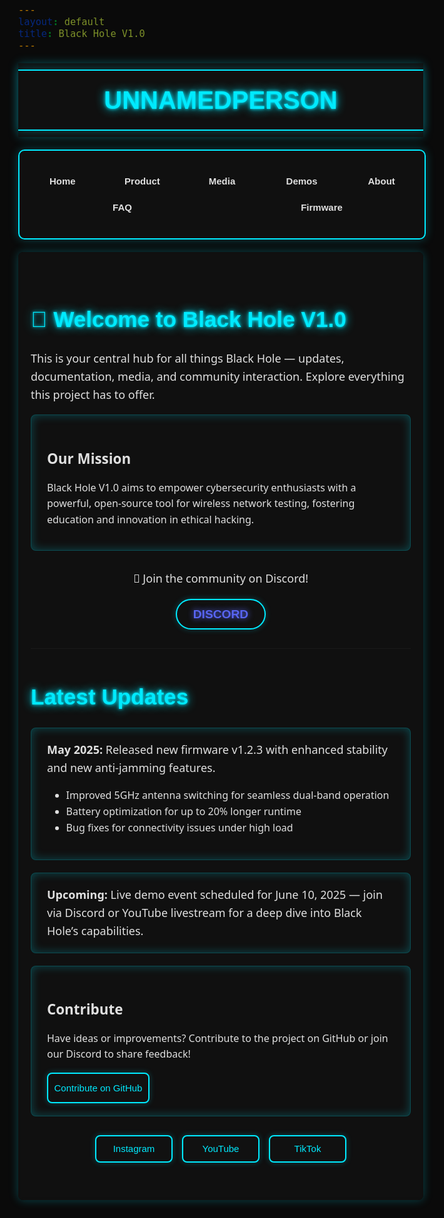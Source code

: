 ```yaml
---
layout: default
title: Black Hole V1.0
---
```


<style>
  body {
    background-color: #0a0a0a;
    color: #e0e0e0;
    font-family: 'Segoe UI', Tahoma, Geneva, Verdana, sans-serif;
    font-size: 18px;
    line-height: 1.6;
    overflow-x: hidden;
    margin: 0;
    position: relative;
  }

  .stars, .twinkling, .clouds {
    position: fixed;
    top: 0;
    left: 0;
    right: 0;
    bottom: 0;
    width: 100%;
    height: 100%;
    display: block;
    z-index: -1;
  }

  .stars {
    background: #0a0a0a url(https://raw.githubusercontent.com/SelfMadeSystem/uiverse-contributions/main/quiet-snail-9/stars.png) repeat top center;
  }

  .twinkling {
    background: transparent url(https://raw.githubusercontent.com/SelfMadeSystem/uiverse-contributions/main/quiet-snail-9/twinkling.png) repeat top center;
    animation: move-twink-back 200s linear infinite;
  }

  .clouds {
    background: transparent url(https://raw.githubusercontent.com/SelfMadeSystem/uiverse-contributions/main/quiet-snail-9/clouds.png) repeat top center;
    animation: move-clouds-back 200s linear infinite;
    opacity: 0.5;
  }

  @keyframes move-twink-back {
    from { background-position: 0 0; }
    to { background-position: -10000px 5000px; }
  }

  @keyframes move-clouds-back {
    from { background-position: 0 0; }
    to { background-position: 10000px 0; }
  }

  @media (max-width: 600px) {
    @keyframes move-twink-back {
      from { background-position: 0 0; }
      to { background-position: -5000px 2500px; }
    }

    @keyframes move-clouds-back {
      from { background-position: 0 0; }
      to { background-position: 5000px 0; }
    }
  }

  .wrapper {
    width: 100%;
    background: rgba(17, 17, 17, 0.9);
    padding: 10px 0;
    position: sticky;
    top: 0;
    z-index: 1000;
    box-shadow: 0 0 15px #00eaff44;
    margin: 0;
    backdrop-filter: blur(2px);
  }

  .text {
    display: flex;
    justify-content: center;
    align-items: center;
    border: 2px solid #00eaff;
    border-left: none;
    border-right: none;
    padding: 5px 0;
    box-shadow: 0 0 15px #00eaff44;
    margin: 0;
  }

  .name {
    font-family: 'Orbitron', sans-serif;
    font-size: 2.5rem;
    color: #00eaff;
    text-shadow: 0 0 5px #00eaff, 0 0 15px #00eaff;
    font-weight: 700;
    text-align: center;
    margin: 0;
    padding: 10px 0;
  }

  .nav-wrapper {
    display: flex;
    flex-direction: column;
    align-items: center;
    padding: 10px 0;
    user-select: none;
    max-width: 100%;
    box-sizing: border-box;
  }

  .card.nav-card {
    width: 100%;
    max-width: 900px;
    background: rgba(17, 17, 17, 0.9);
    border: 2px solid #00eaff;
    border-radius: 10px;
    padding: 15px 0;
    display: flex;
    flex-direction: column;
    gap: 10px;
    box-shadow: 0 0 15px #00eaff44;
    margin: 10px auto;
    backdrop-filter: blur(2px);
  }

  .card.nav-card .list {
    list-style-type: none;
    display: flex;
    flex-direction: row;
    flex-wrap: wrap;
    gap: 10px;
    padding: 0 10px;
  }

  .card.nav-card .list .element {
    display: flex;
    align-items: center;
    justify-content: center;
    color: #e0e0e0;
    transition: all 0.3s ease-out;
    padding: 4px 7px;
    border-radius: 6px;
    cursor: pointer;
    flex: 1;
    min-width: 100px;
    text-align: center;
  }

  .card.nav-card .list .element .label {
    font-weight: 600;
    font-family: 'Orbitron', sans-serif;
    font-size: 0.938rem;
  }

  .card.nav-card .list .element:hover {
    background-color: rgba(0, 234, 255, 0.2);
    color: #00eaff;
    transform: translate(1px, -1px);
    box-shadow: 0 0 10px #00eaff44;
  }

  .card.nav-card .list .element:active {
    transform: scale(0.95);
  }

  .card.product-card {
    width: 100%;
    max-width: 300px;
    background: rgba(17, 17, 17, 0.9);
    border: 2px solid #00eaff;
    border-radius: 12px;
    overflow: hidden;
    box-shadow: 0 0 15px #00eaff44;
    transition: transform 0.3s ease, box-shadow 0.3s ease;
    margin: 0 auto;
    text-decoration: none;
    color: inherit;
    backdrop-filter: blur(2px);
  }

  .product-card:hover {
    transform: scale(1.05);
    box-shadow: 0 0 25px #00eaff88;
  }

  .product-card__img {
    width: 100%;
    height: 200px;
    object-fit: cover;
    border-bottom: 2px solid #00eaff;
    border-radius: 8px 8px 0 0;
  }

  .product-card__content {
    padding: 15px;
    text-align: center;
  }

  .product-card__content h3 {
    font-family: 'Orbitron', sans-serif;
    font-size: 1.4rem;
    color: #00eaff;
    text-shadow: 0 0 5px #00eaff;
    margin: 0 0 10px;
  }

  .product-card__content p {
    font-size: 1rem;
    color: #e0e0e0;
    margin: 0;
  }

  .product-info {
    width: 100%;
    max-width: 600px;
    background: rgba(17, 17, 17, 0.9);
    border: 2px solid #00eaff;
    border-radius: 8px;
    padding: 15px;
    max-height: 400px;
    overflow-y: auto;
    box-shadow: 0 0 15px #00eaff44;
    margin: 0 auto 20px;
    backdrop-filter: blur(2px);
  }

  .product-info h4 {
    font-family: 'Orbitron', sans-serif;
    font-size: 1.4rem;
    color: #00eaff;
    text-shadow: 0 0 5px #00eaff;
    margin: 0 0 10px;
  }

  .product-info ul {
    list-style: none;
    padding: 0;
    margin: 0 0 20px;
  }

  .product-info li {
    font-size: 0.938rem;
    color: #22ff00;
    margin-bottom: 8px;
  }

  .product-info li span.key {
    color: #e0e0e0;
    font-weight: 600;
  }

  .product-info::-webkit-scrollbar {
    width: 8px;
  }

  .product-info::-webkit-scrollbar-track {
    background: #111;
  }

  .product-info::-webkit-scrollbar-thumb {
    background: #00eaff;
    border-radius: 4px;
  }

  .social-media-button {
    --c1: #00eaff;
    --c2: #22ff00;
    width: 120px;
    height: 40px;
    background: #111;
    border: 2px solid var(--c1);
    border-radius: 8px;
    color: var(--c1);
    font-family: 'Orbitron', sans-serif;
    font-size: 0.938rem;
    font-weight: 500;
    text-align: center;
    line-height: 40px;
    position: relative;
    overflow: hidden;
    text-decoration: none;
    display: inline-block;
    box-shadow: 0 0 10px #00eaff44;
    transition: all 0.3s ease;
  }

  .social-media-button:hover {
    transform: scale(1.05);
    background: var(--c2);
    color: #111;
    box-shadow: 0 0 15px #00eaff88;
  }

  .social-media-button:active {
    transform: scale(0.95);
  }

  .social-media-buttons {
    display: flex;
    justify-content: center;
    gap: 15px;
    flex-wrap: wrap;
    margin: 30px 0;
  }

  .github-button {
    --background: #111;
    --border: #00eaff;
    --color: #00eaff;
    --hover-background: rgba(0, 234, 255, 0.2);
    --hover-color: #e0e0e0;
    width: 160px;
    height: 45px;
    background: var(--background);
    border: 2px solid var(--border);
    border-radius: 8px;
    color: var(--color);
    font-family: 'Orbitron', sans-serif;
    font-size: 0.938rem;
    font-weight: 500;
    text-align: center;
    line-height: 45px;
    position: relative;
    overflow: hidden;
    text-decoration: none;
    display: inline-block;
    box-shadow: 0 0 10px #00eaff44;
    transition: all 0.3s ease;
  }

  .github-button:hover {
    background: var(--hover-background);
    color: var(--hover-color);
    box-shadow: 0 0 15px #00eaff88;
  }

  .github-button:active {
    transform: scale(0.95);
  }

  .new-discord-button {
    --color: #00eaff;
    --hover: #00eaff;
    width: 140px;
    height: 45px;
    background: #111;
    border: 2px solid var(--color);
    border-radius: 100px;
    color: var(--color);
    font-family: 'Orbitron', sans-serif;
    font-size: 0.938rem;
    font-weight: 500;
    text-align: center;
    line-height: 45px;
    position: relative;
    overflow: hidden;
    text-decoration: none;
    display: inline-block;
    box-shadow: 0 0 10px #00eaff44;
    transition: all 0.3s ease;
  }

  .new-discord-button:hover {
    background: rgba(0, 234, 255, 0.2);
    color: var(--hover);
    box-shadow: 0 0 15px #00eaff88;
  }

  .new-discord-button:active {
    transform: scale(0.95);
  }

  .new-discord-button span {
    position: relative;
    z-index: 2;
  }

  .new-discord-button::before {
    content: '';
    position: absolute;
    top: 0;
    left: -100%;
    width: 100%;
    height: 100%;
    background: linear-gradient(90deg, transparent, var(--hover), transparent);
    transition: 0.5s;
    z-index: 1;
  }

  .new-discord-button:hover::before {
    left: 100%;
  }

  .flasher-card {
    width: 100%;
    max-width: 600px;
    background: rgba(17, 17, 17, 0.9);
    border: 2px solid #00eaff;
    border-radius: 8px;
    padding: 15px;
    box-shadow: 0 0 15px #00eaff44;
    margin: 0 auto 20px;
    text-align: center;
    backdrop-filter: blur(2px);
  }

  .flasher-button {
    width: 160px;
    height: 45px;
    background: #111;
    border: 2px solid #00eaff;
    border-radius: 8px;
    color: #00eaff;
    font-family: 'Orbitron', sans-serif;
    font-size: 0.938rem;
    font-weight: 500;
    cursor: pointer;
    margin: 10px;
    box-shadow: 0 0 10px #00eaff44;
    transition: all 0.3s ease;
  }

  .flasher-button:hover {
    background: rgba(0, 234, 255, 0.2);
    box-shadow: 0 0 15px #00eaff88;
  }

  .flasher-button:active {
    transform: scale(0.95);
  }

  .flasher-button:disabled {
    opacity: 0.5;
    cursor: not-allowed;
    border-color: #e0e0e0;
    color: #e0e0e0;
  }

  .progress-bar {
    width: 80%;
    height: 10px;
    background: #111;
    border: 1px solid #00eaff;
    border-radius: 5px;
    margin: 15px auto;
    overflow: hidden;
  }

  .progress-fill {
    width: 0%;
    height: 100%;
    background: #22ff00;
    transition: width 0.3s ease;
  }

  #flasher-status {
    font-size: 1rem;
    color: #e0e0e0;
    margin: 10px 0;
  }

  .section {
    display: none;
    padding: 30px 20px;
    max-width: 900px;
    margin: 0 auto 40px auto;
    background: rgba(17, 17, 17, 0.9);
    border-radius: 8px;
    box-shadow: 0 0 15px #00eaff44;
    backdrop-filter: blur(2px);
  }

  .section.active {
    display: block;
  }

  .glow-title {
    color: #00eaff;
    text-shadow: 0 0 5px #00eaff, 0 0 15px #00eaff;
    font-size: 2.2rem;
    margin-bottom: 20px;
    font-family: 'Orbitron', sans-serif;
  }

  .glow-block {
    border: 1px solid #00eaff44;
    padding: 20px 25px;
    margin-bottom: 20px;
    background: rgba(17, 17, 17, 0.9);
    box-shadow: 0 0 15px #00eaff44 inset;
    border-radius: 8px;
    backdrop-filter: blur(2px);
  }

  .glow-block h3 {
    font-size: 1.4rem;
    margin-bottom: 15px;
    color: #e0e0e0;
  }

  .glow-block p, .glow-block li {
    font-size: 1rem;
  }

  .discord-join {
    text-align: center;
    margin: 30px 0;
  }

  .discord-join a {
    color: #5865F2;
    font-weight: bold;
    text-shadow: 0 0 10px #5865F2;
    text-decoration: none;
    font-size: 1.2rem;
    transition: color 0.3s ease;
  }

  .discord-join a:hover {
    color: #a3b6ff;
  }

  #faq-search {
    width: 100%;
    padding: 10px;
    margin-bottom: 20px;
    border: 1px solid #00eaff;
    background: #111;
    color: #e0e0e0;
    border-radius: 8px;
    transition: box-shadow 0.3s ease;
  }

  #faq-search:focus {
    outline: none;
    box-shadow: 0 0 10px #00eaff;
  }

  details {
    margin-bottom: 0.75rem;
    border: 1px solid #00eaff44;
    border-radius: 8px;
    padding: 0.5rem 1rem;
    background: rgba(17, 17, 17, 0.9);
    box-shadow: 0 0 10px #00eaff44;
    backdrop-filter: blur(2px);
  }

  summary {
    font-weight: 600;
    cursor: pointer;
    outline: none;
    color: #e0e0e0;
    font-size: 1rem;
  }

  summary::-webkit-details-marker {
    display: none;
  }

  summary::before {
    content: "▶";
    display: inline-block;
    margin-right: 8px;
    transform: rotate(0deg);
    transition: transform 0.2s ease-in-out;
  }

  details[open] summary::before {
    transform: rotate(90deg);
  }

  table {
    width: 100%;
    border-collapse: collapse;
  }

  table th, table td {
    padding: 10px;
    background: rgba(17, 17, 17, 0.9);
    border-bottom: 1px solid #00eaff44;
  }

  table tr:nth-child(even) td {
    background: rgba(21, 21, 21, 0.9);
  }

  table th {
    text-align: left;
    border-bottom: 1px solid #00eaff;
    color: #00eaff;
  }

  ul.border-l-4 li {
    position: relative;
    transition: transform 0.3s ease;
  }

  ul.border-l-4 li:hover {
    transform: translateX(5px);
  }

  .product-image {
    display: block;
    max-width: 100%;
    height: auto;
    margin: 0 auto 20px;
    border: 2px solid #00eaff;
    border-radius: 8px;
    box-shadow: 0 0 15px #00eaff44;
    transition: transform 0.3s ease, box-shadow 0.3s ease;
  }

  .product-image:hover {
    transform: scale(1.05);
    box-shadow: 0 0 25px #00eaff88;
  }

  @media (max-width: 600px) {
    .section {
      padding: 20px 10px;
      margin: 0 10px 30px 10px;
    }

    .glow-title {
      font-size: 1.8rem;
    }

    .glow-block h3 {
      font-size: 1.2rem;
    }

    .glow-block p, .glow-block li {
      font-size: 0.938rem;
    }

    .wrapper {
      padding: 5px 0;
    }

    .name {
      font-size: 2rem;
    }

    .card.nav-card {
      padding: 10px 5px;
    }

    .card.nav-card .list {
      flex-direction: column;
      padding: 0 5px;
    }

    .card.nav-card .list .element {
      padding: 4px 5px;
    }

    .card.nav-card .list .element .label {
      font-size: 0.875rem;
    }

    .card.product-card {
      max-width: 250px;
    }

    .product-card__img {
      height: 150px;
    }

    .product-card__content h3 {
      font-size: 1.2rem;
    }

    .product-card__content p {
      font-size: 0.875rem;
    }

    .product-info {
      max-height: 300px;
      padding: 10px;
    }

    .product-info h4 {
      font-size: 1.2rem;
    }

    .product-info li {
      font-size: 0.875rem;
    }

    .social-media-button {
      width: 100px;
      font-size: 0.875rem;
      height: 35px;
      line-height: 35px;
    }

    .github-button {
      width: 140px;
      font-size: 0.875rem;
      height: 40px;
      line-height: 40px;
    }

    .new-discord-button {
      width: 120px;
      font-size: 0.875rem;
      height: 40px;
      line-height: 40px;
    }

    .flasher-card {
      padding: 10px;
    }

    .flasher-button {
      width: 140px;
      font-size: 0.875rem;
      height: 40px;
    }

    .progress-bar {
      width: 90%;
    }

    #flasher-status {
      font-size: 0.875rem;
    }

    .discord-join a {
      font-size: 1rem;
    }

    .product-image {
      max-width: 80%;
    }
  }
</style>

<script>
  function showSection(id) {
    const sections = document.querySelectorAll('.section');
    sections.forEach(section => {
      section.classList.remove('active');
    });
    document.getElementById(id).classList.add('active');
  }

  // FAQ Search functionality
  const searchInput = document.getElementById('faq-search');
  const faqItems = document.querySelectorAll('#faq details');

  if (searchInput) {
    searchInput.addEventListener('input', () => {
      const query = searchInput.value.toLowerCase();
      faqItems.forEach(item => {
        const text = item.textContent.toLowerCase();
        item.style.display = text.includes(query) ? 'block' : 'none';
      });
    });
  }

  // Web Flasher functionality
  const connectButton = document.querySelector('.flasher-button.connect');
  const flashButton = document.querySelector('.flasher-button.flash');
  const progressFill = document.querySelector('.progress-fill');
  const statusText = document.getElementById('flasher-status');

  if (connectButton && flashButton) {
    connectButton.addEventListener('click', async () => {
      if (!navigator.serial) {
        statusText.textContent = 'Web Serial API not supported. Use Chrome or Edge.';
        return;
      }

      try {
        const port = await navigator.serial.requestPort();
        await port.open({ baudRate: 115200 });
        statusText.textContent = 'Device connected. Enter Download Mode (connect LOG_TX to GND, EN to GND then 3V3, disconnect LOG_TX) and click Flash Firmware.';
        flashButton.disabled = false;
        connectButton.disabled = true;
        flashButton.port = port; // Store port for flashing
      } catch (error) {
        statusText.textContent = `Error connecting: ${error.message}`;
      }
    });

    flashButton.addEventListener('click', async () => {
      const port = flashButton.port;
      if (!port) {
        statusText.textContent = 'No device connected.';
        return;
      }

      statusText.textContent = 'Flashing firmware...';
      flashButton.disabled = true;
      progressFill.style.width = '0%';

      try {
        // Simulate fetching firmware binary
        const firmwareUrl = 'https://github.com/unnamedperson488/BlackHoleV1.0/releases/download/v1.2.3/firmware-v1.2.3.bin';
        const response = await fetch(firmwareUrl);
        if (!response.ok) throw new Error('Failed to fetch firmware.');

        const firmware = await response.arrayBuffer();
        const writer = port.writable.getWriter();

        // Simulate flashing process
        let progress = 0;
        const totalSize = firmware.byteLength;
        const chunkSize = 1024;

        for (let offset = 0; offset < totalSize; offset += chunkSize) {
          const chunk = firmware.slice(offset, offset + chunkSize);
          await writer.write(new Uint8Array(chunk));
          progress = Math.min((offset + chunkSize) / totalSize * 100, 100);
          progressFill.style.width = `${progress}%`;
          statusText.textContent = `Flashing... ${Math.round(progress)}%`;
          await new Promise(resolve => setTimeout(resolve, 50)); // Simulate delay
        }

        await writer.close();
        statusText.textContent = 'Firmware flashed successfully! Reset your device.';
        progressFill.style.width = '100%';
        await port.close();
        connectButton.disabled = false;
      } catch (error) {
        statusText.textContent = `Error flashing: ${error.message}`;
        progressFill.style.width = '0%';
        flashButton.disabled = false;
      }
    });
  }
</script>

<div class="stars"></div>
<div class="twinkling"></div>
<div class="clouds"></div>

<!-- Header and Navigation -->
<div class="wrapper">
  <div class="text">
    <h1 class="name">UNNAMEDPERSON</h1>
  </div>
</div>
<div class="nav-wrapper">
  <div class="card nav-card">
    <ul class="list">
      <li class="element" onclick="event.preventDefault(); showSection('home');">
        <span class="label">Home</span>
      </li>
      <li class="element" onclick="event.preventDefault(); showSection('product');">
        <span class="label">Product</span>
      </li>
      <li class="element" onclick="event.preventDefault(); showSection('media');">
        <span class="label">Media</span>
      </li>
      <li class="element" onclick="event.preventDefault(); showSection('demos');">
        <span class="label">Demos</span>
      </li>
      <li class="element" onclick="event.preventDefault(); showSection('about');">
        <span class="label">About</span>
      </li>
      <li class="element" onclick="event.preventDefault(); showSection('faq');">
        <span class="label">FAQ</span>
      </li>
      <li class="element" onclick="event.preventDefault(); showSection('firmware');">
        <span class="label">Firmware</span>
      </li>
    </ul>
  </div>
</div>

<!-- HOME -->
<div id="home" class="section active">
  <h1 class="glow-title">🌌 Welcome to Black Hole V1.0</h1>
  <p>This is your central hub for all things Black Hole — updates, documentation, media, and community interaction. Explore everything this project has to offer.</p>
  <div class="glow-block">
    <h3>Our Mission</h3>
    <p>Black Hole V1.0 aims to empower cybersecurity enthusiasts with a powerful, open-source tool for wireless network testing, fostering education and innovation in ethical hacking.</p>
  </div>
  <div class="discord-join">
    <p>💬 Join the community on Discord!</p>
    <a href="https://discord.gg/PdpuDvVD" class="new-discord-button"><span>DISCORD</span></a>
  </div>
  <hr>
  <h2 class="glow-title">Latest Updates</h2>
  <div class="glow-block">
    <strong>May 2025:</strong> Released new firmware v1.2.3 with enhanced stability and new anti-jamming features.
    <ul>
      <li>Improved 5GHz antenna switching for seamless dual-band operation</li>
      <li>Battery optimization for up to 20% longer runtime</li>
      <li>Bug fixes for connectivity issues under high load</li>
    </ul>
  </div>
  <div class="glow-block">
    <strong>Upcoming:</strong> Live demo event scheduled for June 10, 2025 — join via Discord or YouTube livestream for a deep dive into Black Hole’s capabilities.
  </div>
  <div class="glow-block">
    <h3>Contribute</h3>
    <p>Have ideas or improvements? Contribute to the project on GitHub or join our Discord to share feedback!</p>
    <a href="https://github.com/unnamedperson488/BlackHoleV1.0" target="_blank" class="github-button">Contribute on GitHub</a>
  </div>
  <div class="social-media-buttons">
    <a class="social-media-button" href="https://instagram.com/unnamedperson488" target="_blank">Instagram</a>
    <a class="social-media-button" href="https://youtube.com/@unnamedperson488" target="_blank">YouTube</a>
    <a class="social-media-button" href="https://tiktok.com/@unnamedperson488" target="_blank">TikTok</a>
  </div>
</div>

<!-- PRODUCT -->
<div id="product" class="section">
  <h2 class="glow-title">📦 Product</h2>
  <div class="glow-block">
    <a onclick="event.preventDefault(); showSection('blackHole')" class="product-card">
      <img src="blackhole-placeholder.jpg" alt="Black Hole V1.0 Device" class="product-card__img">
      <div class="product-card__content">
        <h3>Black Hole V1.0</h3>
        <p>$140</p>
      </div>
    </a>
  </div>
</div>

<!-- BLACK HOLE DETAILS -->
<div id="blackHole" class="section">
  <h2 class="glow-title">📦 Black Hole V1.0</h2>
  <div class="glow-block">
    <h3>Product Overview</h3>
    <img src="blackhole-main.jpg" alt="Black Hole V1.0 Main View" class="product-image">
    <p><strong>Black Hole V1.0 - $140</strong></p>
    <div class="product-info">
      <h4>Key Features</h4>
      <ul>
        <li>Dual-band operation: 2.4GHz and 5GHz via RTL8720DN for versatile network testing</li>
        <li>Separate antennas with SMA connectors for maximum signal strength and range</li>
        <li>4-layer black PCB with high-quality components for durability</li>
        <li>Custom open-source firmware with anti-jamming and launch control capabilities</li>
        <li>Boot and Reset buttons designed for easy hardware control</li>
        <li>Compact and rugged design, ideal for wardriving, pentesting, and field research</li>
        <li>Community-driven updates and support via Discord and GitHub</li>
      </ul>
      <h4>Technical Specifications</h4>
      <ul>
        <li><span class="key">Microcontroller:</span> RTL8720DN (dual-core ARM Cortex-M4F and Cortex-M0)</li>
        <li><span class="key">Connectivity:</span> WiFi 802.11 a/b/g/n (2.4GHz and 5GHz), Bluetooth 5.0</li>
        <li><span class="key">Antennas:</span> 2 x SMA connectors (external antennas for 2.4GHz & 5GHz)</li>
        <li><span class="key">Buttons:</span> Boot (power) button, Reset button</li>
        <li><span class="key">PCB:</span> 4-layer black matte, custom silkscreen 'ENGINEERED BY unnamedperson'</li>
        <li><span class="key">Power:</span> LiPo battery charging onboard</li>
        <li><span class="key">Dimensions:</span> Approx. 75mm x 50mm x 15mm</li>
      </ul>
      <h4>What's in the Box?</h4>
      <ul>
        <li>Black Hole V1.0 device</li>
        <li>Two SMA antennas (2.4GHz and 5GHz)</li>
        <li>USB-C charging cable</li>
        <li>User manual & quick start guide</li>
        <li>Access to exclusive Discord support community</li>
      </ul>
    </div>
    <p>A powerful tool for wireless security testing, designed by unnamedperson488.</p>
    <a href="https://discord.gg/PdpuDvVD" class="new-discord-button"><span>DISCORD</span></a>
  </div>
</div>

<!-- MEDIA -->
<div id="media" class="section">
  <h2 class="glow-title">📸 Media</h2>
  <div class="glow-block">
    <h3>Photos & Videos</h3>
    <p>Check out photos and videos showcasing Black Hole V1.0 in action, including hardware demos and testing scenarios.</p>
    <ul>
      <li><a href="https://youtube.com/@unnamedperson488" target="_blank">Watch demos on YouTube</a></li>
      <li><a href="https://instagram.com/unnamedperson488" target="_blank">View photos on Instagram</a></li>
      <li><a href="https://tiktok.com/@unnamedperson488" target="_blank">See short clips on TikTok</a></li>
    </ul>
  </div>
  <div class="glow-block">
    <h3>Community Showcase</h3>
    <p>Coming soon: User-submitted projects, tutorials, and custom firmware demos. Share your work on Discord!</p>
    <a href="https://discord.gg/PdpuDvVD" class="new-discord-button"><span>DISCORD</span></a>
  </div>
  <div class="glow-block">
    <h3>Follow Us</h3>
    <div class="social-media-buttons">
      <a class="social-media-button" href="https://instagram.com/unnamedperson488" target="_blank">Instagram</a>
      <a class="social-media-button" href="https://youtube.com/@unnamedperson488" target="_blank">YouTube</a>
      <a class="social-media-button" href="https://tiktok.com/@unnamedperson488" target="_blank">TikTok</a>
    </div>
  </div>
</div>

<!-- DEMOS -->
<div id="demos" class="section">
  <h2 class="glow-title">⚙️ Demos</h2>
  <p>Try out live demos or explore interactive examples of Black Hole V1.0 features. Stay tuned for our June 2025 demo event!</p>
  <div class="glow-block">
    <h3>Live Demo</h3>
    <p>Live demo coming soon. Join our Discord for updates on the June 10, 2025, livestream event!</p>
    <a href="https://discord.gg/PdpuDvVD" class="new-discord-button"><span>DISCORD</span></a>
  </div>
  <div class="glow-block">
    <h3>Interactive Simulator</h3>
    <p>Simulator coming soon. Check back for updates or suggest features on GitHub!</p>
    <a href="https://discord.gg/PdpuDvVD" class="new-discord-button"><span>DISCORD</span></a>
  </div>
  <div class="glow-block">
    <h3>Code Examples</h3>
    <p>Explore example scripts and APIs for custom integrations with Black Hole V1.0.</p>
    <a href="https://github.com/unnamedperson488/BlackHoleV1.0-examples" target="_blank" class="github-button">View Code on GitHub</a>
  </div>
  <div class="glow-block">
    <h3>Request a Feature</h3>
    <p>Have an idea for a demo or feature? Submit it to our GitHub issues page!</p>
    <a href="https://github.com/unnamedperson488/BlackHoleV1.0/issues" target="_blank" class="github-button">Submit a Feature Request</a>
  </div>
</div>

<!-- FIRMWARE -->
<div id="firmware" class="section">
  <h2 class="glow-title">📱 Firmware Updates</h2>
  <div class="glow-block">
    <h3>Update Firmware</h3>
    <p>Update your Black Hole V1.0 to the latest firmware (v1.2.3) directly from your browser. Use Chrome or Edge, connect your device via USB, and follow these steps:</p>
    <ol>
      <li>Connect your Black Hole V1.0 to your computer via USB-C. If the onboard USB doesn’t work, use an external USB-to-UART adapter connected to D0 (LOG_RX) and D1 (LOG_TX).</li>
      <li>Click "Connect Device" to select your device’s serial port.</li>
      <li>Enter Download Mode: connect LOG_TX (PA7) to GND, pull EN to GND then to 3V3, then disconnect LOG_TX.</li>
      <li>Click "Flash Firmware" to install the firmware.</li>
      <li>Reset your device after flashing is complete.</li>
    </ol>
    <div class="flasher-card">
      <button class="flasher-button connect">Connect Device</button>
      <button class="flasher-button flash" disabled>Flash Firmware</button>
      <div class="progress-bar">
        <div class="progress-fill"></div>
      </div>
      <p id="flasher-status">Connect your device to begin.</p>
    </div>
    <p><strong>Note:</strong> If you have default B&T firmware, you may need to erase flash first. Follow troubleshooting guides on our Discord or GitHub.</p>
  </div>
  <div class="glow-block">
    <h3>Firmware Features</h3>
    <ul>
      <li>Web-based UI for easy configuration and control</li>
      <li>Over-the-air (OTA) updates for seamless upgrades</li>
      <li>Anti-jamming and packet injection support for robust testing</li>
      <li>Compatible with Arduino IDE for custom development</li>
      <li>Enhanced security features to prevent unauthorized access</li>
      <li>Customizable settings for tailored network testing scenarios</li>
    </ul>
  </div>
</div>

<!-- ABOUT -->
<div id="about" class="section">
  <h2 class="glow-title">🔭 About Black Hole V1.0</h2>
  <div class="glow-block">
    <p>
      Black Hole V1.0 is a cutting-edge dual-band deauther device engineered for maximum performance in wireless network testing and security research. 
      Designed by <strong>unnamedperson488</strong>, it features advanced antenna switching, anti-jamming capabilities, and an intuitive interface.
    </p>
    <p>
      The project is open-source and community-driven, aiming to empower cybersecurity enthusiasts and professionals to explore and improve wireless security. From initial prototyping to public release, the design process emphasizes reliability, accessibility, and collaboration.
    </p>
  </div>
  <div class="glow-block">
    <h3>Project Goals</h3>
    <ul>
      <li>Deliver a reliable and efficient dual-band deauther device for ethical hacking.</li>
      <li>Provide extensive documentation, tutorials, and support for users of all skill levels.</li>
      <li>Encourage community collaboration through GitHub contributions and Discord discussions.</li>
      <li>Foster innovation in wireless security research with open-source tools.</li>
    </ul>
  </div>
</div>

<!-- FAQ -->
<div id="faq" class="section">
  <h2 class="glow-title">❓ FAQ</h2>
  <input type="text" id="faq-search" placeholder="Search FAQs..." style="width: 100%; padding: 10px; margin-bottom: 20px; border: 1px solid #00eaff; background: #111; color: #e0e0e0; border-radius: 8px;">
  <div class="faq-items">
    <details>
      <summary>What is Black Hole V1.0?</summary>
      <p>A dual-band WiFi deauther designed for educational use, security testing, and research. It supports both 2.4GHz and 5GHz via RTL8720DN.</p>
    </details>
    <details>
      <summary>Is 5GHz support real?</summary>
      <p>Yes. It uses the Realtek RTL8720DN module with SDK-based implementation for 5GHz deauth and packet injection.</p>
    </details>
    <details>
      <summary>Can I flash my own firmware?</summary>
      <p>Absolutely, the board supports custom firmware via the web flasher or Arduino IDE. Open-source firmware is provided.</p>
    </details>
    <details>
      <summary>How long does the battery last?</summary>
      <p>It depends on usage and battery size. A 1000mAh LiPo can last ~4-5 hours under moderate scanning/jamming.</p>
    </details>
    <details>
      <summary>Is it legal?</summary>
      <p>This device is for educational and authorized testing only. Unauthorized use may violate local laws. You are responsible for how you use it.</p>
    </details>
    <details>
      <summary>Is Black Hole V1.0 compatible with other tools?</summary>
      <p>Yes, it integrates with tools like Wireshark and Aircrack-ng for advanced analysis, and supports custom scripts via its APIs.</p>
    </details>
    <details>
      <summary>What safety precautions should I take?</summary>
      <p>Use only on networks you own or have permission to test. Ensure proper handling of the LiPo battery to avoid damage or hazards.</p>
    </details>
  </div>
</div>

<!-- TIMELINE -->
<div id="timeline" class="section">
  <h2 class="glow-title">🗓️ Timeline</h2>
  <ul class="border-l-4 border-[#00FFFF] pl-6 space-y-6 mt-4">
    <li>
      <div class="font-bold">🔧 Prototype 1 – Complete</div>
      <p>Initial RTL8720DN-based design with 2.4GHz and 5GHz WiFi and LiPo charging.</p>
    </li>
    <li>
      <div class="font-bold">📡 Dual-Band Upgrade – Complete</div>
      <p>Optimized dual-band support with SMA antennas and new boot/reset layout.</p>
    </li>
    <li>
      <div class="font-bold">💻 Firmware V1.0 – Released</div>
      <p>Stable release with web UI and OTA support.</p>
    </li>
    <li>
      <div class="font-bold">📣 Community Feedback – Ongoing</div>
      <p>Collecting user feedback via Discord and GitHub to improve features and usability.</p>
    </li>
    <li>
      <div class="font-bold">📦 Public Release – Coming June 2025</div>
      <p>Final hardware with case design and shipping options for first 100 units.</p>
    </li>
    <li>
      <div class="font-bold">🚀 V2 Development – Q3 2025</div>
      <p>Research into enhanced features and better chipset support for future expansion.</p>
    </li>
    <li>
      <div class="font-bold">🔄 Firmware V2.0 – Q1 2026</div>
      <p>Planned update with advanced analytics and expanded API support.</p>
    </li>
  </ul>
</div>